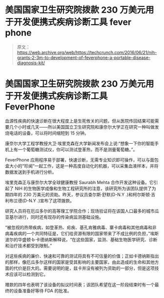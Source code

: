 # 美国国家卫生研究院拨款 230 万美元用于开发便携式疾病诊断工具 fever phone 

> 原文：<https://web.archive.org/web/https://techcrunch.com/2016/06/21/nih-grants-2-3m-to-development-of-feverphone-a-portable-disease-diagnosis-kit/>

# 美国国家卫生研究院拨款 230 万美元用于开发便携式疾病诊断工具 FeverPhone

血源性疾病的快速诊断在很大程度上是生死攸关的问题，但从医院传回结果可能需要几个小时或几天——所以美国国立卫生研究院和康奈尔大学正在研究一种叫做发烧电话的设备，可以将时间缩短到 15 分钟。

康奈尔大学工程学教授大卫·埃里克森在大学新闻发布会上说:“想象一下你的智能手机上有一个葡萄糖测试仪，你可以测试登革热，而不是测量葡萄糖。”。

FeverPhone 应用程序易于部署，快速诊断，无需专业知识即可操作，可以与面包盒大小的“珍闻”一起工作，这是一种高度自动化的机器，可以采集血液样本，并将数据发送到手机进行分析。

埃里克森正与康奈尔大学全球健康教授 Saurabh Mehta 合作开发这种设备。它引起了 NIH 的生物医学成像和生物工程研究所的注意，该研究所为该团队提供了为期四年的 230 万美元的资助。昨天，参议员查尔斯·舒默(D-N.Y .)和柯尔斯顿·吉利布兰德(D-N.Y .)宣布了这项拨款。

研究人员将在厄瓜多尔的高等理工学院合作；现场验证将在该国人口最多的城市瓜亚基尔进行，同时还有现存的传染病监测基础设施。

“被忽视的热带疾病，如登革热、疟疾、基孔肯雅病毒、寨卡病毒和其他病毒和非病毒疾病的一个共同特征是，它们给资源有限的国家带来了不成比例的负担，”埃斯波尔的华盛顿·b·卡德纳斯解释说，“在这些国家，监测、基础生物医学研究、诊断和治疗技术都受到限制。”

对这些疾病的廉价、快速和可靠的测试将具有不可估量的价值；正如卡德纳斯指出的那样，像厄瓜多尔这样的国家是受其影响的主要国家，由此造成的生命和其他方面的代价是巨大的。需要说明的是，兹卡并没有被列为资助的一部分，但是这项技术应该可以检测到它。

赠款的四年也表明了该设备的拟议时间表；该团队希望在这一阶段结束时有一个最终的设备准备好等待 FDA 的批准。